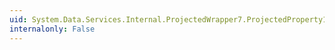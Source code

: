 ```yaml
---
uid: System.Data.Services.Internal.ProjectedWrapper7.ProjectedProperty1
internalonly: False
---
```

